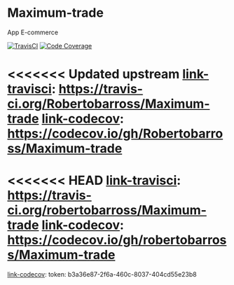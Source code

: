# Maximum-trade
 App E-commerce
 
[![TravisCI][icon-travisci]][link-travisci]
[![Code Coverage][icon-codecov]][link-codecov]

[icon-travisci]: https://img.shields.io/travis/Robertobarross/Maximum-trade.svg?style=flat-square
[icon-codecov]: https://img.shields.io/codecov/c/github/Robertobarross/Maximum-trade.svg?style=flat-square

<<<<<<< Updated upstream
[link-travisci]: https://travis-ci.org/Robertobarross/Maximum-trade
[link-codecov]: https://codecov.io/gh/Robertobarross/Maximum-trade
=======
<<<<<<< HEAD
[link-travisci]: https://travis-ci.org/robertobarross/Maximum-trade
[link-codecov]: https://codecov.io/gh/robertobarross/Maximum-trade
=======
[link-travisci]: https://travis-ci.org/Robertobarross/Maximum-trade
[link-codecov]: https://codecov.io/gh/Robertobarross/Maximum-trade

[link-codecov]: b3a36e87-2f6a-460c-8037-404cd55e23b8

[link-codecov]: codecov:
[link-codecov]:  token: b3a36e87-2f6a-460c-8037-404cd55e23b8

